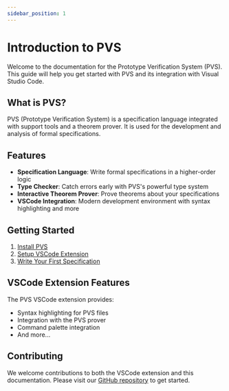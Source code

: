 ```yaml
---
sidebar_position: 1
---
```


# Introduction to PVS

Welcome to the documentation for the Prototype Verification System (PVS). This guide will help you get started with PVS and its integration with Visual Studio Code.

## What is PVS?

PVS (Prototype Verification System) is a specification language integrated with support tools and a theorem prover. It is used for the development and analysis of formal specifications.

## Features

- **Specification Language**: Write formal specifications in a higher-order logic
- **Type Checker**: Catch errors early with PVS's powerful type system
- **Interactive Theorem Prover**: Prove theorems about your specifications
- **VSCode Integration**: Modern development environment with syntax highlighting and more

## Getting Started

1. [Install PVS](./installation)
2. [Setup VSCode Extension](./vscode-setup)
3. [Write Your First Specification](./first-spec)

## VSCode Extension Features

The PVS VSCode extension provides:

- Syntax highlighting for PVS files
- Integration with the PVS prover
- Command palette integration
- And more...

## Contributing

We welcome contributions to both the VSCode extension and this documentation. Please visit our [GitHub repository](https://github.com/karthiknukala/pvs-vscode) to get started.
